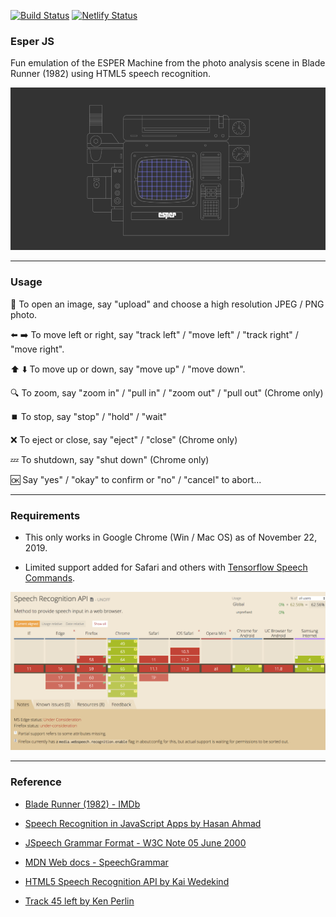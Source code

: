 [![Build Status](https://travis-ci.com/gboyegadada/esperjs.svg?branch=master)](https://travis-ci.com/gboyegadada/esperjs)
[![Netlify Status](https://api.netlify.com/api/v1/badges/15bc43e0-0dd7-4a4e-bdae-e230f85fe060/deploy-status)](https://app.netlify.com/sites/esperjs/deploys)



### Esper JS
Fun emulation of the ESPER Machine from the photo analysis scene in Blade Runner (1982) using HTML5 speech recognition.

![Esper Overview](./public/esper-overview.png)

---

### Usage 

:minidisc: To open an image, say "upload" and choose a high resolution JPEG / PNG photo.

:arrow_left: :arrow_right: To move left or right, say "track left" / "move left" / "track right" / "move right".

:arrow_up: :arrow_down: To move up or down, say "move up" / "move down".

:mag: To zoom, say "zoom in" / "pull in" / "zoom out" / "pull out" (Chrome only)

:stop_button: To stop, say "stop" / "hold" / "wait"

:x: To eject or close, say "eject" / "close" (Chrome only)

:zzz: To shutdown, say "shut down" (Chrome only)

:ok: Say "yes" / "okay" to confirm or "no" / "cancel" to abort...


---

### Requirements

- This only works in Google Chrome (Win / Mac OS) as of November 22, 2019.

- Limited support added for Safari and others with [Tensorflow Speech Commands](https://github.com/tensorflow/tfjs-models/tree/master/speech-commands).

![Web Speech API Browser Support](./public/speech-recognition-support.png)

---

### Reference

- [Blade Runner (1982) - IMDb](https://wwww.imdb.com/title/tt0083658/)

- [Speech Recognition in JavaScript Apps by Hasan Ahmad](https://www.dev6.com/javascript/speech-recognition-in-javascript-apps/)

- [JSpeech Grammar Format - W3C Note 05 June 2000](https://www.w3.org/TR/jsgf/)

- [MDN Web docs - SpeechGrammar](https://developer.mozilla.org/en-US/docs/Web/API/SpeechGrammar)

- [HTML5 Speech Recognition API by Kai Wedekind](https://codeburst.io/html5-speech-recognition-api-670846a50e92)

- [Track 45 left by Ken Perlin](http://blog.kenperlin.com/?p=16063)